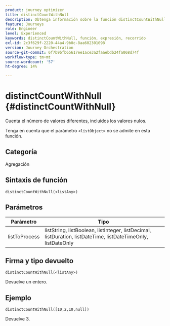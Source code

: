 ```yaml
---
product: journey optimizer
title: distinctCountWithNull
description: Obtenga información sobre la función distinctCountWithNull
feature: Journeys
role: Engineer
level: Experienced
keywords: distinctCountWithNull, función, expresión, recorrido
exl-id: 2c3f629f-2220-44a4-9b0c-8aa602301098
version: Journey Orchestration
source-git-commit: 6f7b9bfb65617ee1ace3a2faaebdb24fa068d74f
workflow-type: tm+mt
source-wordcount: '57'
ht-degree: 14%

---
```


# distinctCountWithNull {#distinctCountWithNull}

Cuenta el número de valores diferentes, incluidos los valores nulos.

Tenga en cuenta que el parámetro `<listObject>` no se admite en esta función.

## Categoría

Agregación

## Sintaxis de función

`distinctCountWithNull(<listAny>)`

## Parámetros

| Parámetro | Tipo |
|-----------|------------------|
| listToProcess | listString, listBoolean, listInteger, listDecimal, listDuration, listDateTime, listDateTimeOnly, listDateOnly |

## Firma y tipo devuelto

`distinctCountWithNull(<listAny>)`

Devuelve un entero.

## Ejemplo

`distinctCountWithNull([10,2,10,null])`

Devuelve 3.
